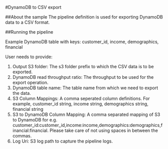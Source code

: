 #DynamoDB to CSV export

##About the sample
The pipeline definition is used for exporting DynamoDB data to a CSV format.

##Running the pipeline 

Example DynamoDB table with keys: customer_id, income, demographics, financial

User needs to provide:

1. Output S3 folder: The s3 folder prefix to which the CSV data is to be exported.
2. DynamoDB read throughput ratio: The throughput to be used for the export operation.
3. DynamoDB table name: The table name from which we need to export the data.
4. S3 Column Mappings: A comma seperated column definitions. For example, customer_id string, income string, demographics string, financial string
5. S3 to DynamoDB Column Mapping: A comma separated mapping of S3 to DynamoDB for e.g. customer_id:customer_id,income:income,demographics:demographics,financial:financial. Please take care of not using spaces in between the commas.
6. Log Uri: S3 log path to capture the pipeline logs.
